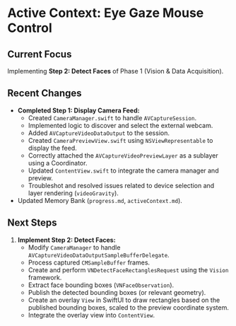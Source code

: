 # Active Context: Eye Gaze Mouse Control

## Current Focus

Implementing **Step 2: Detect Faces** of Phase 1 (Vision & Data Acquisition).

## Recent Changes

-   **Completed Step 1: Display Camera Feed:**
    -   Created `CameraManager.swift` to handle `AVCaptureSession`.
    -   Implemented logic to discover and select the external webcam.
    -   Added `AVCaptureVideoDataOutput` to the session.
    -   Created `CameraPreviewView.swift` using `NSViewRepresentable` to display the feed.
    -   Correctly attached the `AVCaptureVideoPreviewLayer` as a sublayer using a Coordinator.
    -   Updated `ContentView.swift` to integrate the camera manager and preview.
    -   Troubleshot and resolved issues related to device selection and layer rendering (`videoGravity`).
-   Updated Memory Bank (`progress.md`, `activeContext.md`).

## Next Steps

1.  **Implement Step 2: Detect Faces:**
    *   Modify `CameraManager` to handle `AVCaptureVideoDataOutputSampleBufferDelegate`.
    *   Process captured `CMSampleBuffer` frames.
    *   Create and perform `VNDetectFaceRectanglesRequest` using the `Vision` framework.
    *   Extract face bounding boxes (`VNFaceObservation`).
    *   Publish the detected bounding boxes (or relevant geometry).
    *   Create an overlay `View` in SwiftUI to draw rectangles based on the published bounding boxes, scaled to the preview coordinate system.
    *   Integrate the overlay view into `ContentView`.
